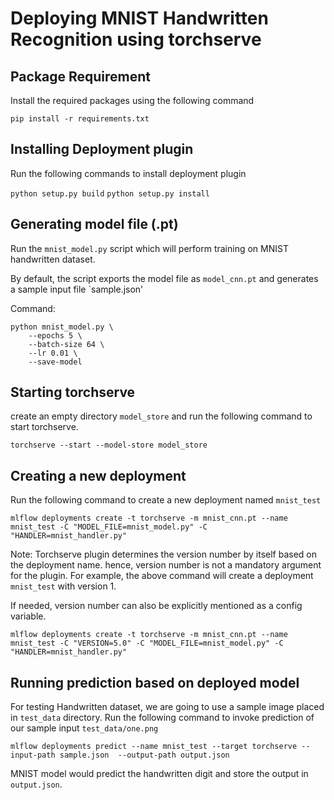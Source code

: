 # Deploying MNIST Handwritten Recognition using torchserve

## Package Requirement

Install the required packages using the following command

`pip install -r requirements.txt`

## Installing Deployment plugin

Run the following commands to install deployment plugin

`python setup.py build`
`python setup.py install`

## Generating model file (.pt)

Run the `mnist_model.py` script which will perform training on MNIST handwritten dataset. 

By default,  the script exports the model file as `model_cnn.pt` and generates a sample input file `sample.json'

Command: 
```
python mnist_model.py \
    --epochs 5 \
    --batch-size 64 \
    --lr 0.01 \
    --save-model
```

## Starting torchserve

create an empty directory `model_store` and run the following command to start torchserve.

`torchserve --start --model-store model_store`

## Creating a new deployment

Run the following command to create a new deployment named `mnist_test`

`mlflow deployments create -t torchserve -m mnist_cnn.pt --name mnist_test -C "MODEL_FILE=mnist_model.py" -C "HANDLER=mnist_handler.py"`

Note: Torchserve plugin determines the version number by itself based on the deployment name. hence, version number 
is not a mandatory argument for the plugin. For example, the above command will create a deployment `mnist_test` with version 1.

If needed, version number can also be explicitly mentioned as a config variable.

`mlflow deployments create -t torchserve -m mnist_cnn.pt --name mnist_test -C "VERSION=5.0" -C "MODEL_FILE=mnist_model.py" -C "HANDLER=mnist_handler.py"`     

## Running prediction based on deployed model

For testing Handwritten dataset, we are going to use a sample image placed in `test_data` directory. 
Run the following command to invoke prediction of our sample input `test_data/one.png`

`mlflow deployments predict --name mnist_test --target torchserve --input-path sample.json  --output-path output.json`

MNIST model would predict the handwritten digit and store the output in `output.json`.
